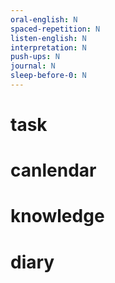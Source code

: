 ```yaml
---
oral-english: N
spaced-repetition: N
listen-english: N
interpretation: N
push-ups: N
journal: N
sleep-before-0: N
---
```


# task

# canlendar

# knowledge

# diary